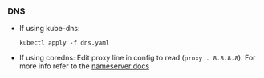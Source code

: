 ### DNS

* If using kube-dns:
    ```
    kubectl apply -f dns.yaml
    ```
* If using coredns: Edit proxy line in config to read (`proxy . 8.8.8.8`). For more info refer to the [nameserver docs](https://github.com/coredns/coredns/tree/master/plugin/kubernetes)